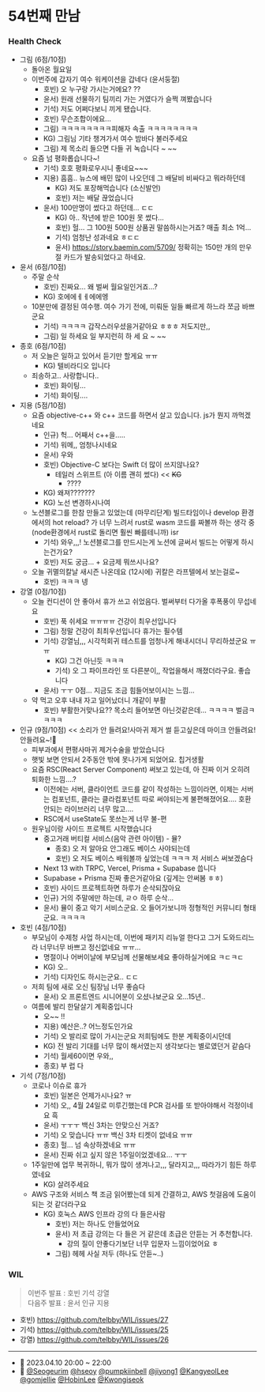 # 54번째 만남

### Health Check

- 그림 (6점/10점)
  - 돌아온 월요일
  - 이번주에 갑자기 여수 워케이션을 갑네다 (윤서둥절)
    - 호빈) 오 누구랑 가시는거에요? ??
    - 윤서) 원래 선물하기 팀끼리 가는 거였다가 슬쩍 껴봤습니다
    - 기석) 저도 어쩌다보니 끼게 됐습니다.
    - 호빈) 무슨조합이에요...
    - 그림) ㅋㅋㅋㅋㅋㅋㅋㅋ피해자 속출 ㅋㅋㅋㅋㅋㅋㅋㅋ
    - KG) 그림님 기타 챙겨가서 여수 밤바다 불러주세요
    - 그림) 제 목소리 들으면 다들 귀 녹습니다 ~ ~~
  - 요즘 넘 평화롭습니다~!
    - 기석) 호호 평화로우시니 좋네요~~~
    - 지용) 흠흠.. 뉴스에 배민 많이 나오던데 그 배달비 비싸다고 뭐라하던데
      - KG) 저도 포장해먹습니다 (소신발언)
      - 호빈) 저는 배달 끊었습니다
    - 윤서) 100만명이 썼다고 하던데... ㄷㄷ
      - KG) 아.. 작년에 받은 100원 못 썼다...
      - 호빈) 헐... 그 100원 500원 상품권 말씀하시는거죠? 매출 최소 1억...
      - 기석) 엄청난 성과네요 ㅎㄷㄷ
      - 윤서) https://story.baemin.com/5709/ 정확히는 150만 개의 만우절 카드가 발송되었다고 하네요.
- 윤서 (6점/10점)
  - 주말 순삭
    - 호빈) 진짜요... 왜 벌써 월요일인거죠...?
    - KG) 호에에ㅔㅔ에에엥
  - 10분만에 결정된 여수행. 여수 가기 전에, 미뤄둔 일들 빠르게 하느라 쪼금 바쁘군요
    - 기석) ㅋㅋㅋㅋ 갑작스러우셨을거같아요 ㅎㅎㅎ 저도지만,,
    - 그림) 일 하세요 일 부지런히 하 세 요 ~ ~~
- 종호 (6점/10점)
  - 저 오늘은 일하고 있어서 듣기만 할게요 ㅠㅠ
    - KG) 텔비라디오 입니다
  - 죄송하고.. 사랑합니다..
    - 호빈) 화이팅...
    - 기석) 화이팅....
- 지용 (5점/10점)
  - 요즘 objective-c++ 와 c++ 코드를 하면서 살고 있습니다. js가 뭔지 까먹겠네요
    - 인규) 헉... 어째서 c++을.....
    - 기석) 워메,, 엄청나시네요
    - 윤서) 우와
    - 호빈) Objective-C 보다는 Swift 더 많이 쓰지않나요?
      - 테일러 스위프트 (아 이름 괜히 썼다) << ~~KG~~
        - ????
    - KG) 왜져???????
    - KG) 노선 변경하시나여
  - 노션블로그를 한참 만들고 있었는데 (마무리단계) 빌드타임이나 develop 환경에서의 hot reload? 가 너무 느려서 rust로 wasm 코드를 짜볼까 하는 생각 중 (node환경에서 rust로 돌리면 훨씬 빠를테니까) isr
    - 기석) 와우,,,! 노션블로그를 만드시는게 노션에 글써서 빌드는 어떻게 하시는건가요?
    - 호빈) 저도 궁금... + 요금제 뭐쓰시나요?
  - 오늘 귀멸의칼날 새시즌 나온데요 (12시에) 귀칼은 라프텔에서 보는걸로~
    - 호빈) ㅋㅋㅋ 넹
- 강열 (0점/10점)
  - 오늘 컨디션이 안 좋아서 휴가 쓰고 쉬었음다. 벌써부터 다가올 후폭풍이 무섭네요
    - 호빈) 푹 쉬세요 ㅠㅠㅠㅠ 건강이 최우선입니다
    - 그림) 정말 건강이 최최우선입니다 휴가는 필수템
    - 기석) 강열님,,, 시각적회귀 테스트를 엄청나게 해내시더니 무리하셨군요 ㅠㅠ
      - KG) 그건 아닌듯 ㅋㅋㅋ
      - 기석) 오 그 파이프라인 또 다른분이,, 작업을해서 깨졌더라구요. 좋습니다
    - 윤서) ㅜㅜ 0점... 지금도 조금 힘들어보이시는 느낌...
  - 약 먹고 오후 내내 자고 일어났더니 개같이 부활
    - 호빈) 부활한거맞나요?? 목소리 들어보면 아닌것같은데... ㅋㅋㅋㅋ 벌금ㅋㅋㅋㅋ
- 인규 (9점/10점) << 소리가 안 들려요!사마귀 제거 썰 듣고싶은데 마이크 안들려요!안들려요~!🤔
  - 피부과에서 편평사마귀 제거수술을 받았습니다
  - 햇빛 보면 안되서 2주동안 밖에 못나가게 되었어요. 칩거생활
  - 요즘 RSC(React Server Component) 써보고 있는데, 아 진짜 이거 오히려 퇴화한 느낌....?
    - 이전에는 서버, 클라이언트 코드를 같이 작성하는 느낌이라면, 이제는 서버는 컴포넌트, 클라는 클라컴포넌트 따로 써야되는게 불편해졌어요.... 호환 안되는 라이브러리 너무 많고....
    - RSC에서 useState도 못쓰는게 너무 불-편
  - 원우님이랑 사이드 프로젝트 시작했습니다
    - 중고거래 버티컬 서비스(음악 관련 아이템) - 뮬?
      - 종호) 오 저 알아요 안그래도 베이스 사야되는데
      - 호빈) 오 저도 베이스 배워볼까 싶었는데 ㅋㅋㅋ 저 서비스 써보겠슴다
    - Next 13 with TRPC, Vercel, Prisma + Supabase 씁니다
    - Supabase + Prisma 진짜 좋은거같아요 (깊게는 안써봄 ㅎㅎ)
    - 호빈) 사이드 프로젝트하면 하루가 순삭되잖아요
    - 인규) 거의 주말에만 하는데, ㄹㅇ 하루 순삭...
    - 윤서) 뮬이 중고 악기 서비스군요. 오 들어가보니까 정형적인 커뮤니티 형태군요. ㅋㅋㅋㅋ
- 호빈 (4점/10점)
  - 부모님이 수제청 사업 하시는데, 이번에 패키지 리뉴얼 한다고 그거 도와드리느라 너무너무 바쁘고 정신없네요 ㅠㅠ...
    - 명절이나 어버이날에 부모님께 선물해보세요 좋아하실거에요 ㅋㄷㅋㄷ
    - KG) 오..
    - 기석) 디자인도 하시는군요.. ㄷㄷ
  - 저희 팀에 새로 오신 팀장님 너무 좋슴다
    - 윤서) 오 프론트엔드 시니어분이 오셨나보군요 오...15년..
  - 여름에 발리 한달살기 계획중입니다
    - 오~~ !!
    - 지용) 예산은..? 어느정도인가요
    - 기석) 오 발리로 많이 가시는군요 저희팀에도 한분 계획중이시던데
    - KG) 전 발리 기대를 너무 많이 해서였는지 생각보다는 별로였던거 같슴다
    - 기석) 월세60이면 우와,,
    - 종호) 부 럽 다
- 기석 (7점/10점)
  - 코로나 이슈로 휴가
    - 호빈) 일본은 언제가시나요? ㅠ
    - 기석) 오,, 4월 24일로 미루긴했는데 PCR 검사를 또 받아야해서 걱정이네요 흑
    - 윤서) ㅜㅜㅜ 백신 3차는 안맞으신 거죠?
    - 기석) 오 맞습니다 ㅠㅠ 백신 3차 티켓이 없네요 ㅠㅠ
    - 종호) 헐... 넘 속상하겠네요 ㅠㅠ
    - 윤서) 진짜 쉬고 싶지 않은 1주일이었겠네요... ㅜㅜ
  - 1주일만에 업무 복귀하니, 뭐가 많이 생겨나고,,, 달라지고,,, 따라가기 힘든 하루였네요
    - KG) 살려주세요
  - AWS 구조와 서비스 책 조금 읽어봤는데 되게 간결하고, AWS 첫걸음에 도움이 되는 것 같더라구요
    - KG) 호눅스 AWS 인프라 강의 다 들은사람
      - 호빈) 저는 하나도 안들었어요
      - 윤서) 저 초급 강의는 다 들은 거 같은데 초급은 안듣는 거 추천합니다.
        - 강의 질이 안좋다기보단 너무 입문자 느낌이었어요 ㅎ
      - 그림) 헤헤 사실 저두 (하나도 안듣~..)

### WIL

> 이번주 발표 : 호빈 기석 강열  
> 다음주 발표 : 윤서 인규 지용

- 호빈) https://github.com/telbby/WIL/issues/27
- 기석) https://github.com/telbby/WIL/issues/25
- 강열) https://github.com/telbby/WIL/issues/26

---

- 📆 2023.04.10 20:00 ~ 22:00
- 👥 [@Seogeurim](https://github.com/Seogeurim) [@hseoy](https://github.com/hseoy) [@pumpkiinbell](https://github.com/pumpkiinbell)
  [@jiyong1](https://github.com/jiyong1) [@KangyeolLee](https://github.com/KangyeolLee) [@gomjellie](https://github.com/gomjellie) [@HobinLee](https://github.com/HobinLee) [@Kwongiseok](https://github.com/Kwongiseok)
